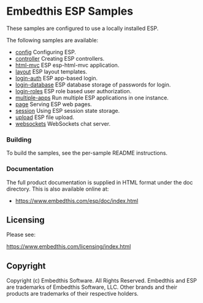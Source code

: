 Embedthis ESP Samples
===

These samples are configured to use a locally installed ESP.

The following samples are available:

* [config](config/README.md)                 Configuring ESP.
* [controller](controller/README.md)         Creating ESP controllers.
* [html-mvc](html-mvc/README.md)             ESP esp-html-mvc application.
* [layout](layout/README.md)                 ESP layout templates.
* [login-auth](login-auth/README.md)         ESP app-based login.
* [login-database](login-database/README.md) ESP database storage of passwords for login.
* [login-roles](login-roles/README.md)       ESP role based user authorization.
* [multiple-apps](multiple-apps/README.md)   Run multiple ESP applications in one instance.
* [page](page/README.md)                     Serving ESP web pages.
* [session](session/README.md)               Using ESP session state storage.
* [upload](upload/README.md)                 ESP file upload.
* [websockets](websockets/README.md)         WebSockets chat server.

### Building

To build the samples, see the per-sample README instructions.

### Documentation

The full product documentation is supplied in HTML format under the doc directory. This is also available online at:

* https://www.embedthis.com/esp/doc/index.html

Licensing
---

Please see:

https://www.embedthis.com/licensing/index.html


Copyright
---

Copyright (c) Embedthis Software. All Rights Reserved.  Embedthis and ESP are trademarks of
Embedthis Software, LLC. Other brands and their products are trademarks of their respective holders.

